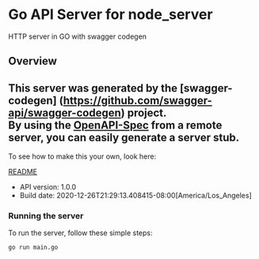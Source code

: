 # Go API Server for node_server

HTTP server in GO with swagger codegen

## Overview
This server was generated by the [swagger-codegen]
(https://github.com/swagger-api/swagger-codegen) project.  
By using the [OpenAPI-Spec](https://github.com/OAI/OpenAPI-Specification) from a remote server, you can easily generate a server stub.  
-

To see how to make this your own, look here:

[README](https://github.com/swagger-api/swagger-codegen/blob/master/README.md)

- API version: 1.0.0
- Build date: 2020-12-26T21:29:13.408415-08:00[America/Los_Angeles]


### Running the server
To run the server, follow these simple steps:

```
go run main.go
```

